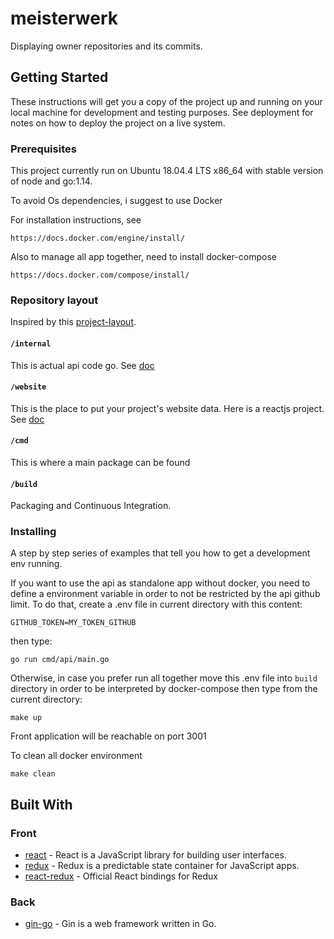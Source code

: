 # meisterwerk

Displaying owner repositories and its commits.

## Getting Started

These instructions will get you a copy of the project up and running on your local machine for development and testing purposes. See deployment for notes on how to deploy the project on a live system.

### Prerequisites

This project currently run on Ubuntu 18.04.4 LTS x86_64 with stable version of node and go:1.14.

To avoid Os dependencies, i suggest to use Docker

For installation instructions, see 
```
https://docs.docker.com/engine/install/
```

Also to manage all app together, need to install docker-compose

```
https://docs.docker.com/compose/install/
```

### Repository layout

Inspired by this [project-layout](https://github.com/golang-standards/project-layout).
#### `/internal`

  This is actual api code go. See [doc](https://github.com/Royalsspirit/meisterwerk/tree/main/internal/api)
  
#### `/website`

  This is the place to put your project's website data. Here is a reactjs project. See [doc](https://github.com/Royalsspirit/meisterwerk/tree/main/website)
  
#### `/cmd`

  This is where a main package can be found

#### `/build`

  Packaging and Continuous Integration.

### Installing

A step by step series of examples that tell you how to get a development env running.

If you want to use the api as standalone app without docker, you need to define a environment variable in order to not be restricted by the api github limit.
To do that, create a .env file in current directory with this content:
```
GITHUB_TOKEN=MY_TOKEN_GITHUB
```
then type:
```
go run cmd/api/main.go
```
Otherwise, in case you prefer run all together move this .env file into `build` directory in order to be interpreted by docker-compose
then type from the current directory:
```
make up
```
Front application will be reachable on port 3001

To clean all docker environment
```
make clean
```
## Built With
### Front
* [react](https://github.com/facebook/react) - React is a JavaScript library for building user interfaces.
* [redux](https://github.com/reduxjs/redux) - Redux is a predictable state container for JavaScript apps.
* [react-redux](https://github.com/reduxjs/react-redux) - Official React bindings for Redux
### Back
* [gin-go](https://github.com/gin-gonic/gin) - Gin is a web framework written in Go.
